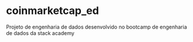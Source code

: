 # coinmarketcap_ed
Projeto de engenharia de dados desenvolvido no bootcamp de engenharia de dados da stack academy
